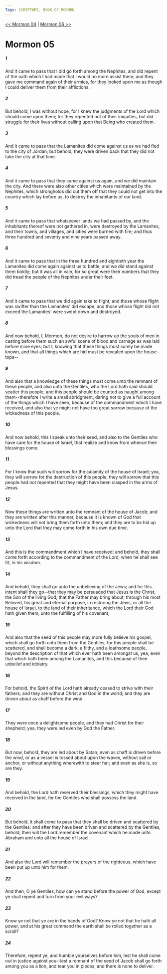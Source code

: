 ```yaml
---
Tags: SCRIPTURE, BOOK_OF_MORMON
---
```


[<< Mormon 04](BOOK_OF_MORMON/13_Mormon/Mormon_04.md) | [Mormon 06 >>](BOOK_OF_MORMON/13_Mormon/Mormon_06.md)

# Mormon 05

##### 1
 And it came to pass that I did go forth among the Nephites, and did repent of the oath which I had made that I would no more assist them; and they gave me command again of their armies, for they looked upon me as though I could deliver them from their afflictions.
##### 2
 But behold, I was without hope, for I knew the judgments of the Lord which should come upon them; for they repented not of their iniquities, but did struggle for their lives without calling upon that Being who created them.
##### 3
 And it came to pass that the Lamanites did come against us as we had fled to the city of Jordan; but behold, they were driven back that they did not take the city at that time.
##### 4
 And it came to pass that they came against us again, and we did maintain the city. And there were also other cities which were maintained by the Nephites, which strongholds did cut them off that they could not get into the country which lay before us, to destroy the inhabitants of our land.
##### 5
 And it came to pass that whatsoever lands we had passed by, and the inhabitants thereof were not gathered in, were destroyed by the Lamanites, and their towns, and villages, and cities were burned with fire; and thus three hundred and seventy and nine years passed away.
##### 6
 And it came to pass that in the three hundred and eightieth year the Lamanites did come again against us to battle, and we did stand against them boldly; but it was all in vain, for so great were their numbers that they did tread the people of the Nephites under their feet.
##### 7
 And it came to pass that we did again take to flight, and those whose flight was swifter than the Lamanites' did escape, and those whose flight did not exceed the Lamanites' were swept down and destroyed.
##### 8
 And now behold, I, Mormon, do not desire to harrow up the souls of men in casting before them such an awful scene of blood and carnage as was laid before mine eyes; but I, knowing that these things must surely be made known, and that all things which are hid must be revealed upon the house-tops--
##### 9
 And also that a knowledge of these things must come unto the remnant of these people, and also unto the Gentiles, who the Lord hath said should scatter this people, and this people should be counted as naught among them--therefore I write a small abridgment, daring not to give a full account of the things which I have seen, because of the commandment which I have received, and also that ye might not have too great sorrow because of the wickedness of this people.
##### 10
 And now behold, this I speak unto their seed, and also to the Gentiles who have care for the house of Israel, that realize and know from whence their blessings come.
##### 11
 For I know that such will sorrow for the calamity of the house of Israel; yea, they will sorrow for the destruction of this people; they will sorrow that this people had not repented that they might have been clasped in the arms of Jesus.
##### 12
 Now these things are written unto the remnant of the house of Jacob; and they are written after this manner, because it is known of God that wickedness will not bring them forth unto them; and they are to be hid up unto the Lord that they may come forth in his own due time.
##### 13
 And this is the commandment which I have received; and behold, they shall come forth according to the commandment of the Lord, when he shall see fit, in his wisdom.
##### 14
 And behold, they shall go unto the unbelieving of the Jews; and for this intent shall they go--that they may be persuaded that Jesus is the Christ, the Son of the living God; that the Father may bring about, through his most Beloved, his great and eternal purpose, in restoring the Jews, or all the house of Israel, to the land of their inheritance, which the Lord their God hath given them, unto the fulfilling of his covenant;
##### 15
 And also that the seed of this people may more fully believe his gospel, which shall go forth unto them from the Gentiles; for this people shall be scattered, and shall become a dark, a filthy, and a loathsome people, beyond the description of that which ever hath been amongst us, yea, even that which hath been among the Lamanites, and this because of their unbelief and idolatry.
##### 16
 For behold, the Spirit of the Lord hath already ceased to strive with their fathers; and they are without Christ and God in the world; and they are driven about as chaff before the wind.
##### 17
 They were once a delightsome people, and they had Christ for their shepherd; yea, they were led even by God the Father.
##### 18
 But now, behold, they are led about by Satan, even as chaff is driven before the wind, or as a vessel is tossed about upon the waves, without sail or anchor, or without anything wherewith to steer her; and even as she is, so are they.
##### 19
 And behold, the Lord hath reserved their blessings, which they might have received in the land, for the Gentiles who shall possess the land.
##### 20
 But behold, it shall come to pass that they shall be driven and scattered by the Gentiles; and after they have been driven and scattered by the Gentiles, behold, then will the Lord remember the covenant which he made unto Abraham and unto all the house of Israel.
##### 21
 And also the Lord will remember the prayers of the righteous, which have been put up unto him for them.
##### 22
 And then, O ye Gentiles, how can ye stand before the power of God, except ye shall repent and turn from your evil ways?
##### 23
 Know ye not that ye are in the hands of God? Know ye not that he hath all power, and at his great command the earth shall be rolled together as a scroll?
##### 24
 Therefore, repent ye, and humble yourselves before him, lest he shall come out in justice against you--lest a remnant of the seed of Jacob shall go forth among you as a lion, and tear you in pieces, and there is none to deliver.

